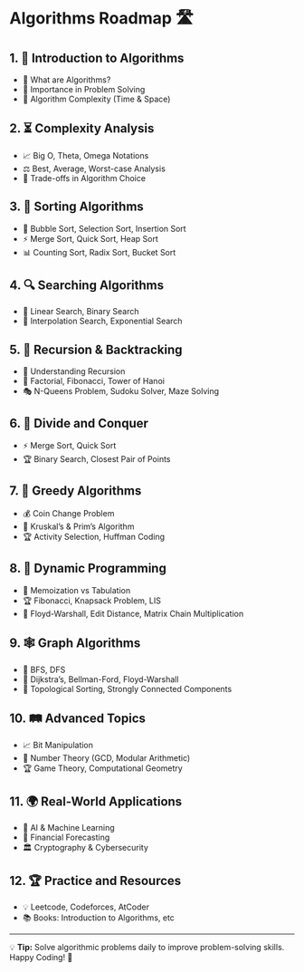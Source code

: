 # Algorithms Roadmap 🛣️

## 1. 📌 Introduction to Algorithms
- 🤔 What are Algorithms?
- 🎯 Importance in Problem Solving
- 🔄 Algorithm Complexity (Time & Space)

## 2. ⏳ Complexity Analysis
- 📈 Big O, Theta, Omega Notations
- ⚖️ Best, Average, Worst-case Analysis
- 🚀 Trade-offs in Algorithm Choice

## 3. 🔢 Sorting Algorithms
- 🔄 Bubble Sort, Selection Sort, Insertion Sort
- ⚡ Merge Sort, Quick Sort, Heap Sort
- 📊 Counting Sort, Radix Sort, Bucket Sort

## 4. 🔍 Searching Algorithms
- 🔎 Linear Search, Binary Search
- 🚀 Interpolation Search, Exponential Search

## 5. 🔗 Recursion & Backtracking
- 🔁 Understanding Recursion
- 🔄 Factorial, Fibonacci, Tower of Hanoi
- 🎭 N-Queens Problem, Sudoku Solver, Maze Solving

## 6. 🔑 Divide and Conquer
- ⚡ Merge Sort, Quick Sort
- 🏆 Binary Search, Closest Pair of Points

## 7. 📡 Greedy Algorithms
- 💰 Coin Change Problem
- 🌉 Kruskal’s & Prim’s Algorithm
- 🏆 Activity Selection, Huffman Coding

## 8. 🌲 Dynamic Programming
- 🎯 Memoization vs Tabulation
- 🏆 Fibonacci, Knapsack Problem, LIS
- 🔗 Floyd-Warshall, Edit Distance, Matrix Chain Multiplication

## 9. 🕸️ Graph Algorithms
- 🔗 BFS, DFS
- 🚀 Dijkstra’s, Bellman-Ford, Floyd-Warshall
- 🔄 Topological Sorting, Strongly Connected Components

## 10. 🛤️ Advanced Topics
- 📈 Bit Manipulation
- 🧮 Number Theory (GCD, Modular Arithmetic)
- 🏆 Game Theory, Computational Geometry

## 11. 🌍 Real-World Applications
- 📡 AI & Machine Learning
- 🏦 Financial Forecasting
- 🏛️ Cryptography & Cybersecurity

## 12. 🏆 Practice and Resources
- 💡 Leetcode, Codeforces, AtCoder
- 📚 Books: Introduction to Algorithms, etc

---
💡 **Tip:** Solve algorithmic problems daily to improve problem-solving skills. Happy Coding! 🎉
